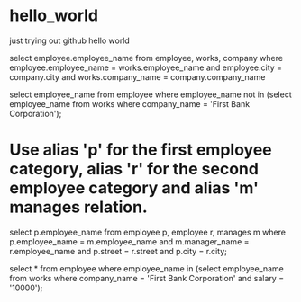 # hello_world

just trying out github 
hello
world

select employee.employee_name from employee, works, company where employee.employee_name = works.employee_name and employee.city = company.city and works.company_name = company.company_name

select employee_name from employee where employee_name not in (select employee_name from works where company_name = 'First Bank Corporation');

# Use alias 'p' for the first employee category, alias 'r' for the second employee category and alias 'm' manages relation. 

select p.employee_name from employee p, employee r, manages m where p.employee_name = m.employee_name and m.manager_name = r.employee_name and p.street = r.street and p.city = r.city;

select * from employee where employee_name in (select employee_name from works where company_name = 'First Bank Corporation' and salary = '10000');